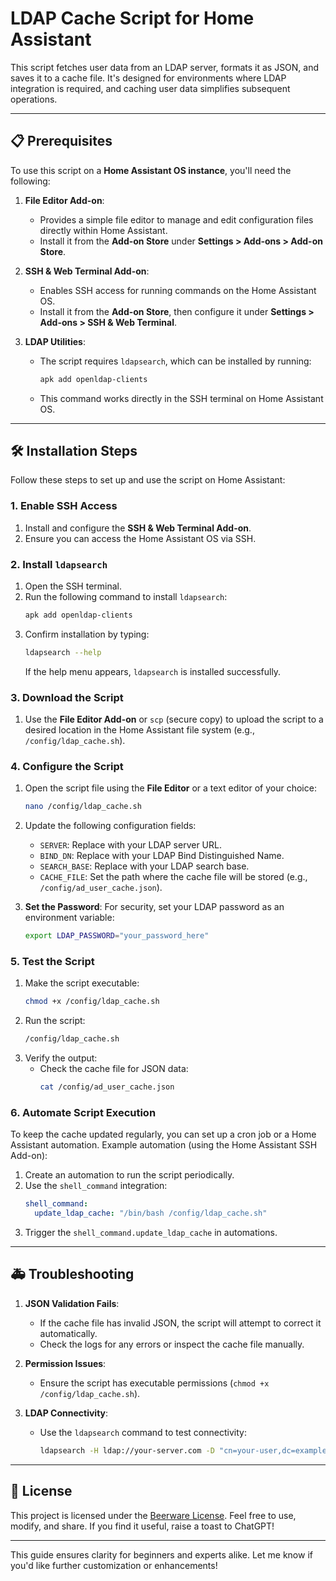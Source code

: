 

# LDAP Cache Script for Home Assistant

This script fetches user data from an LDAP server, formats it as JSON, and saves it to a cache file. It's designed for environments where LDAP integration is required, and caching user data simplifies subsequent operations.

---

## 📋 Prerequisites

To use this script on a **Home Assistant OS instance**, you'll need the following:

1. **File Editor Add-on**: 
   - Provides a simple file editor to manage and edit configuration files directly within Home Assistant.
   - Install it from the **Add-on Store** under **Settings > Add-ons > Add-on Store**.

2. **SSH & Web Terminal Add-on**:
   - Enables SSH access for running commands on the Home Assistant OS.
   - Install it from the **Add-on Store**, then configure it under **Settings > Add-ons > SSH & Web Terminal**.

3. **LDAP Utilities**:
   - The script requires `ldapsearch`, which can be installed by running:
     ```bash
     apk add openldap-clients
     ```
   - This command works directly in the SSH terminal on Home Assistant OS.

---

## 🛠️ Installation Steps

Follow these steps to set up and use the script on Home Assistant:

### 1. Enable SSH Access
1. Install and configure the **SSH & Web Terminal Add-on**.
2. Ensure you can access the Home Assistant OS via SSH.

### 2. Install `ldapsearch`
1. Open the SSH terminal.
2. Run the following command to install `ldapsearch`:
   ```bash
   apk add openldap-clients
   ```
3. Confirm installation by typing:
   ```bash
   ldapsearch --help
   ```
   If the help menu appears, `ldapsearch` is installed successfully.

### 3. Download the Script
1. Use the **File Editor Add-on** or `scp` (secure copy) to upload the script to a desired location in the Home Assistant file system (e.g., `/config/ldap_cache.sh`).

### 4. Configure the Script
1. Open the script file using the **File Editor** or a text editor of your choice:
   ```bash
   nano /config/ldap_cache.sh
   ```
2. Update the following configuration fields:
   - `SERVER`: Replace with your LDAP server URL.
   - `BIND_DN`: Replace with your LDAP Bind Distinguished Name.
   - `SEARCH_BASE`: Replace with your LDAP search base.
   - `CACHE_FILE`: Set the path where the cache file will be stored (e.g., `/config/ad_user_cache.json`).

3. **Set the Password**:
   For security, set your LDAP password as an environment variable:
   ```bash
   export LDAP_PASSWORD="your_password_here"
   ```

### 5. Test the Script
1. Make the script executable:
   ```bash
   chmod +x /config/ldap_cache.sh
   ```
2. Run the script:
   ```bash
   /config/ldap_cache.sh
   ```
3. Verify the output:
   - Check the cache file for JSON data:
     ```bash
     cat /config/ad_user_cache.json
     ```

### 6. Automate Script Execution
To keep the cache updated regularly, you can set up a cron job or a Home Assistant automation. Example automation (using the Home Assistant SSH Add-on):
1. Create an automation to run the script periodically.
2. Use the `shell_command` integration:
   ```yaml
   shell_command:
     update_ldap_cache: "/bin/bash /config/ldap_cache.sh"
   ```
3. Trigger the `shell_command.update_ldap_cache` in automations.

---

## 🚑 Troubleshooting

1. **JSON Validation Fails**:
   - If the cache file has invalid JSON, the script will attempt to correct it automatically.
   - Check the logs for any errors or inspect the cache file manually.

2. **Permission Issues**:
   - Ensure the script has executable permissions (`chmod +x /config/ldap_cache.sh`).

3. **LDAP Connectivity**:
   - Use the `ldapsearch` command to test connectivity:
     ```bash
     ldapsearch -H ldap://your-server.com -D "cn=your-user,dc=example,dc=com" -w your_password -b "dc=example,dc=com"
     ```

---

## 📜 License

This project is licensed under the [Beerware License](LICENSE). Feel free to use, modify, and share. If you find it useful, raise a toast to ChatGPT!

---

This guide ensures clarity for beginners and experts alike. Let me know if you'd like further customization or enhancements!
